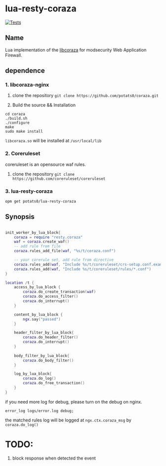 # lua-resty-coraza
[![Tests](https://github.com/potats0/lua-resty-coraza/actions/workflows/CI.yml/badge.svg)](https://github.com/potats0/lua-resty-coraza/actions/workflows/CI.yml)

## Name

Lua implementation of the [libcoraza](https://github.com/corazawaf/libcoraza) for modsecurity Web Application Firewall.


## dependence

### 1. libcoraza-nginx
1. clone the repository
`git clone https://github.com/potats0/coraza.git`

2. Build the source && Installation
```
cd coraza
./build.sh
./configure
make
sudo make install
```
`libcoraza.so` will be installed at `/usr/local/lib`

### 2. Coreruleset
coreruleset is an opensource waf rules.
1. clone the repository
`git clone https://github.com/coreruleset/coreruleset`

### 3. lua-resty-coraza
```bash
opm get potats0/lua-resty-coraza
```


## Synopsis

```lua

init_worker_by_lua_block{
    coraza = require "resty.coraza"
    waf = coraza.create_waf()
    -- add rule from file
    coraza.rules_add_file(waf, "%s/t/coraza.conf")

    -- your corerule set, add rule from directive
    coraza.rules_add(waf, "Include %s/t/coreruleset/crs-setup.conf.example")
    coraza.rules_add(waf, "Include %s/t/coreruleset/rules/*.conf")
}

location /t {
    access_by_lua_block {
        coraza.do_create_transaction(waf)
        coraza.do_access_filter()
        coraza.do_interrupt()
    }

    content_by_lua_block {
        ngx.say("passed")
    }

    header_filter_by_lua_block{
        coraza.do_header_filter()
        coraza.do_interrupt()
    }
    
    body_filter_by_lua_block{
        coraza.do_body_filter()
    }

    log_by_lua_block{
        coraza.do_log()
        coraza.do_free_transaction()
    }
}
```

if you need more log for debug, please turn on the debug on nginx.

```
error_log logs/error.log debug;
```

the matched rules log will be logged at `ngx.ctx.coraza_msg` by `coraza.do_log()`

# TODO:
1. block response when detected the event